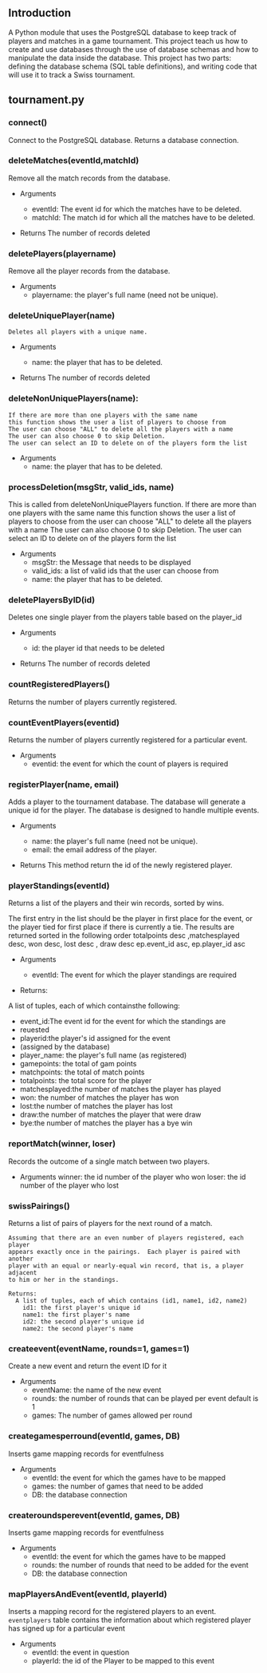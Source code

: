 ## Introduction
A Python module that uses the PostgreSQL database to keep track of players and matches in a game tournament. 
This project teach us how to create and use databases through the use of database schemas and how to manipulate the data inside the database. This project has two parts: defining the database schema (SQL table definitions), and writing code that will use it to track a Swiss tournament.

## tournament.py

### connect()
Connect to the PostgreSQL database.  Returns a database connection.


### deleteMatches(eventId,matchId)
Remove all the match records from the database.

-	Arguments
      -	eventId: The event id for which the matches have to be deleted.
      - matchId: The match id for which all the matches have to be deleted.

- Returns
  The number of records deleted


### deletePlayers(playername)

Remove all the player records from the database.

-	Arguments
      -	playername: the player's full name (need not be unique).



### deleteUniquePlayer(name)

    Deletes all players with a unique name.

-	Arguments
     -	name: the player that has to be deleted.

- Returns
  The number of records deleted


### deleteNonUniquePlayers(name):

    If there are more than one players with the same name
    this function shows the user a list of players to choose from
    The user can choose "ALL" to delete all the players with a name
    The user can also choose 0 to skip Deletion.
    The user can select an ID to delete on of the players form the list

-	Arguments
     -	name: the player that has to be deleted.

### processDeletion(msgStr, valid_ids, name)

This is called from deleteNonUniquePlayers function. If there are more than one players with the same name this function shows the user a list of players to choose from the user can choose "ALL" to delete all the players with a name The user can also choose 0 to skip Deletion. The user can select an ID to delete on of the players form the list

-	Arguments
     -	msgStr: the Message that needs to be displayed
     -	valid_ids: a list of valid ids that the user can choose from
     -	name: the player that has to be deleted.


### deletePlayersByID(id)

Deletes one single player from the players table based on the player_id

-	Arguments
    -	id: the player id that needs to be deleted

- Returns
  The number of records deleted


### countRegisteredPlayers()

Returns the number of players currently registered.



### countEventPlayers(eventid)
Returns the number of players currently registered for a particular event.
-	Arguments
    -	eventid: the event for which the count of players is required


### registerPlayer(name, email)

Adds a player to the tournament database. The database will generate a unique id for the player. The database is designed to handle multiple events.

-	Arguments
      -	name: the player's full name (need not be unique).
      -	email: the email address of the player.

-	Returns 
	This method return the id of the newly registered player.


### playerStandings(eventId)
Returns a list of the players and their win records, sorted by wins.

The first entry in the list should be the player in first place for the event, or the player tied for first place if there is currently a tie. The results are returned sorted in the following order totalpoints desc ,matchesplayed desc, won desc, lost desc , draw desc ep.event_id asc, ep.player_id asc 

- Arguments
  - eventId: The event for which the player standings are required

- Returns:

A list of tuples, each of which containsthe following:
  - event_id:The event id for the event for which the standings are
  - reuested
  - playerid:the player's id assigned for the event
  - (assigned by the database)
  - player_name: the player's full name (as registered)
  - gamepoints: the total of gam points
  - matchpoints: the total of match points
  - totalpoints: the total score for the player
  - matchesplayed:the number of matches the player has played
  - won: the number of matches the player has won
  - lost:the number of matches the player has lost
  - draw:the number of matches the player that were draw
  - bye:the number of matches the player has a bye win 


### reportMatch(winner, loser)
Records the outcome of a single match between two players.

-	Arguments
      winner:  the id number of the player who won
      loser:  the id number of the player who lost
	


### swissPairings()
Returns a list of pairs of players for the next round of a match.

    Assuming that there are an even number of players registered, each player
    appears exactly once in the pairings.  Each player is paired with another
    player with an equal or nearly-equal win record, that is, a player adjacent
    to him or her in the standings.

    Returns:
      A list of tuples, each of which contains (id1, name1, id2, name2)
        id1: the first player's unique id
        name1: the first player's name
        id2: the second player's unique id
        name2: the second player's name
	


### createevent(eventName, rounds=1, games=1)
Create a new event and return the event ID for it
-	Arguments
    -	eventName: the name of the new event
    -	rounds: the number of rounds that can be played per event default is 1
    -	games: The number of games allowed per round


### creategamesperround(eventId, games, DB)
Inserts game mapping records for eventfulness
-	Arguments
    -	eventId: the event for which the games have to be mapped
    -	games: the number of games that need to be added
    -	DB: the database connection



### createroundsperevent(eventId, games, DB)
Inserts game mapping records for eventfulness
-	Arguments
    -	eventId: the event for which the games have to be mapped
    -	rounds: the number of rounds that need to be added for the event
    -	DB: the database connection


### mapPlayersAndEvent(eventId, playerId)
Inserts a mapping record for the registered players to an event. `eventplayers` table contains the information about which registered player has signed up for a particular event

-	Arguments
    -	eventId: the event in question
    -	playerId: the id of the Player to be mapped to this event
